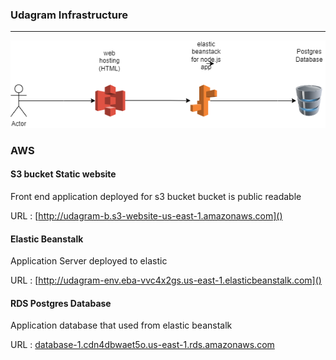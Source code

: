### Udagram Infrastructure

---

![Infrastructure](infrastructure.png)


### AWS

#### S3 bucket Static website

Front end application deployed for s3 bucket
bucket is public readable

URL : [http://udagram-b.s3-website-us-east-1.amazonaws.com]()


#### Elastic Beanstalk

Application Server deployed to elastic 

URL : [http://udagram-env.eba-vvc4x2gs.us-east-1.elasticbeanstalk.com]()

#### RDS Postgres Database

Application database that used from elastic beanstalk

URL : [database-1.cdn4dbwaet5o.us-east-1.rds.amazonaws.com
]()